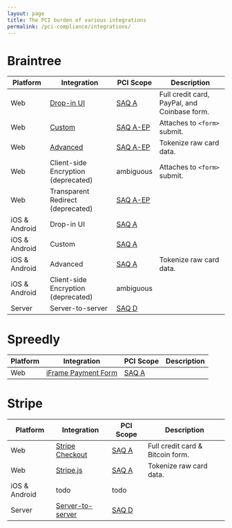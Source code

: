 ```yaml
---
layout: page
title: The PCI burden of various integrations
permalink: /pci-compliance/integrations/
---
```


# Braintree

Platform | Integration | PCI Scope | Description
-----|-----|-----|-----
Web | [Drop-in UI](https://developers.braintreepayments.com/javascript/guides/drop-in) | [SAQ A](/pci-compliance/saqs/#saq-a) | Full credit card, PayPal, and Coinbase form.
Web | [Custom](https://developers.braintreepayments.com/javascript/guides/credit-cards#client-side-integration) | [SAQ A-EP](/pci-compliance/saqs/#saq-a-ep) | Attaches to `<form>` submit.
Web | [Advanced](https://developers.braintreepayments.com/javascript/guides/credit-cards#tokenize-card) | [SAQ A-EP](/pci-compliance/saqs/#saq-a-ep) | Tokenize raw card data.
Web | Client-side Encryption (deprecated) | ambiguous | Attaches to `<form>` submit.
Web | Transparent Redirect (deprecated) | [SAQ A-EP](/pci-compliance/saqs/#saq-a-ep) |
iOS & Android | Drop-in UI | [SAQ A](/pci-compliance/saqs/#saq-a) |
iOS & Android | Custom | [SAQ A](/pci-compliance/saqs/#saq-a) |
iOS & Android | Advanced | [SAQ A](/pci-compliance/saqs/#saq-a) | Tokenize raw card data.
iOS & Android | Client-side Encryption (deprecated) | ambiguous |
Server | Server-to-server | [SAQ D](/pci-compliance/saqs/#saq-d) |

# Spreedly

Platform | Integration | PCI Scope | Description
-----|-----|-----|-----
Web | [iFrame Payment Form](https://docs.spreedly.com/guides/adding-payment-methods/iframe/) | [SAQ A](/pci-compliance/saqs/#saq-a) |

# Stripe

Platform | Integration | PCI Scope | Description
-----|-----|-----|-----
Web | [Stripe Checkout](https://stripe.com/docs/checkout) | [SAQ A](/pci-compliance/saqs/#saq-a) | Full credit card & Bitcoin form.
Web | [Stripe.js](https://stripe.com/docs/stripe.js) | [SAQ A](/pci-compliance/saqs/#saq-a) | Tokenize raw card data.
iOS & Android | todo | todo |
Server | [Server-to-server](https://stripe.com/docs/api#create_charge) | [SAQ D](/pci-compliance/saqs/#saq-d) |
